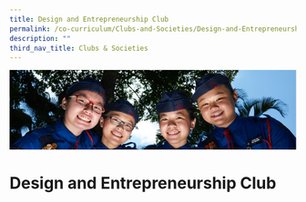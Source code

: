 ```yaml
---
title: Design and Entrepreneurship Club
permalink: /co-curriculum/Clubs-and-Societies/Design-and-Entrepreneurship-Club/
description: ""
third_nav_title: Clubs & Societies
---
```

![](/images/CCA.jpg)

Design and Entrepreneurship Club
================================